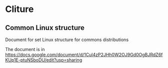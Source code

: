 # Cliture
## Common Linux structure

Document for set Linux structure for commons distributions

The document is in https://docs.google.com/document/d/1Cul4zP2JHh0W2OJ9Gd0OgBJRdZ6fKUp1E-ptuNSboDU/edit?usp=sharing
